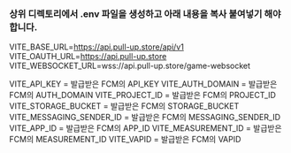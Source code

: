 ### 상위 디렉토리에서 .env 파일을 생성하고 아래 내용을 복사 붙여넣기 해야합니다.

VITE_BASE_URL=https://api.pull-up.store/api/v1
VITE_OAUTH_URL=https://api.pull-up.store
VITE_WEBSOCKET_URL=wss://api.pull-up.store/game-websocket

VITE_API_KEY = 발급받은 FCM의 API_KEY
VITE_AUTH_DOMAIN = 발급받은 FCM의 AUTH_DOMAIN
VITE_PROJECT_ID = 발급받은 FCM의 PROJECT_ID
VITE_STORAGE_BUCKET = 발급받은 FCM의 STORAGE_BUCKET
VITE_MESSAGING_SENDER_ID = 발급받은 FCM의 MESSAGING_SENDER_ID
VITE_APP_ID = 발급받은 FCM의 APP_ID
VITE_MEASUREMENT_ID = 발급받은 FCM의 MEASUREMENT_ID
VITE_VAPID = 발급받은 FCM의 VAPID
